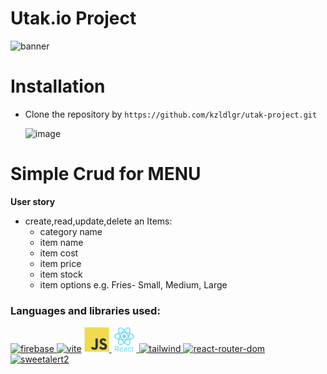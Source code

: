 # Utak.io Project
![banner](https://github.com/kzldlgr/utak-project/assets/99521214/a8394833-1888-40cd-8ef1-41685505f2d1)

# Installation
* Clone the repository by `https://github.com/kzldlgr/utak-project.git`
  
  ![image](https://github.com/kzldlgr/utak-project/assets/99521214/81d31ace-2c91-4608-a4e9-0530f1ecf29d)

# Simple Crud for MENU
 **User story**
  * create,read,update,delete an Items:
    * category name  
    * item name
    * item cost
    * item price
    * item stock
    * item options e.g. Fries- Small, Medium, Large

<h3 align="left">Languages and libraries used:</h3>
<p align="left"> <a href="https://firebase.google.com/" target="_blank" rel="noreferrer"> <img src="https://www.vectorlogo.zone/logos/firebase/firebase-icon.svg" alt="firebase" width="40" height="40"/> </a><a href="https://vitejs.dev/" target="_blank" rel="noreferrer"><img src="https://upload.wikimedia.org/wikipedia/commons/thumb/f/f1/Vitejs-logo.svg/1200px-Vitejs-logo.svg.png" alt="vite" width="40" height="40"></a> <a href="https://developer.mozilla.org/en-US/docs/Web/JavaScript" target="_blank" rel="noreferrer"> <img src="https://raw.githubusercontent.com/devicons/devicon/master/icons/javascript/javascript-original.svg" alt="javascript" width="40" height="40"/> </a> <a href="https://reactjs.org/" target="_blank" rel="noreferrer"> <img src="https://raw.githubusercontent.com/devicons/devicon/master/icons/react/react-original-wordmark.svg" alt="react" width="40" height="40"/> </a> <a href="https://tailwindcss.com/" target="_blank" rel="noreferrer"> <img src="https://www.vectorlogo.zone/logos/tailwindcss/tailwindcss-icon.svg" alt="tailwind" width="40" height="40"/> </a> <a href="https://reactrouter.com/en/main" target="_blank" rel="noreferrer"><img src="https://www.svgrepo.com/show/354262/react-router.svg" alt="react-router-dom" width="40" height="40"></a> <a href="https://sweetalert2.github.io/" target="_blank" rel="noreferrer"><img src="https://rohit-chouhan.gallerycdn.vsassets.io/extensions/rohit-chouhan/sweetalert2-snippet/1.1.2/1625627316335/Microsoft.VisualStudio.Services.Icons.Default" alt="sweetalert2" width="40" height="40"></a> </p>
